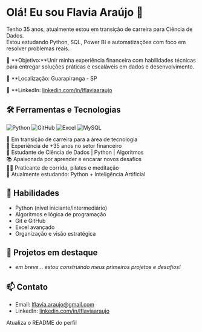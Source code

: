 # Olá! Eu sou Flavia Araújo 👋

Tenho 35 anos, atualmente estou em transição de carreira para Ciência de Dados.  
Estou estudando Python, SQL,  Power BI e automatizações com foco em resolver problemas reais.


🎯 **Objetivo:**Unir minha experiência financeira com habilidades técnicas para entregar soluções práticas e escaláveis em dados e desenvolvimento. 

📍 **Localização: Guarapiranga - SP

🔗 **LinkedIn: [linkedin.com/in/lflaviaaraujo](https://linkedin.com/in/lflaviaaraujo)





## 🛠️ Ferramentas e Tecnologias
![Python](https://img.shields.io/badge/Python-3776AB?style=for-the-badge&logo=python&logoColor=white)
![GitHub](https://img.shields.io/badge/GitHub-121011?style=for-the-badge&logo=github&logoColor=white)
![Excel](https://img.shields.io/badge/Excel-217346?style=for-the-badge&logo=microsoft-excel&logoColor=white)
![MySQL](https://img.shields.io/badge/MySQL-4479A1?style=for-the-badge&logo=mysql&logoColor=white)





🎯 Em transição de carreira para a área de tecnologia  
💼 Experiência de +35 anos no setor financeiro  
🚀 Estudante de Ciência de Dados | Python | Algoritmos  
📚 Apaixonada por aprender e encarar novos desafios  
🏃‍♀️ Praticante de corrida, pilates e meditação  
🌱 Atualmente estudando: Python + Inteligência Artificial

## 🚀 Habilidades
- Python (nível iniciante/intermediário)
- Algoritmos e lógica de programação
- Git e GitHub
- Excel avançado
- Organização e visão estratégica

## 📌 Projetos em destaque
- *em breve... estou construindo meus primeiros projetos e desafios!*

## 📫 Contato
- Email: lflavia.araujo@gmail.com
- LinkedIn: [linkedin.com/in/lflaviaaraujo](https://linkedin.com/in/lflaviaaraujo)


Atualiza o README do perfil
